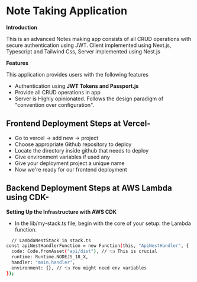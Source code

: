 # Note Taking Application

**Introduction**  

This is an advanced Notes making app consists of all CRUD operations with secure authentication using JWT. Client implemented using Next.js, Typescript and Tailwind Css, Server implemented using Nest.js 

**Features**  

This application provides users with the following features  


- Authentication using **JWT Tokens and Passport.js**  
- Provide all CRUD operations in app
- Server is Highly opinionated. Follows the design paradigm of "convention over configuration".

## Frontend Deployment Steps at Vercel- 

- Go to vercel -> add new -> project
- Choose appropriate Github repository to deploy
- Locate the directory inside github that needs to deploy
- Give environment variables if used any
- Give your deployment project a unique name
- Now we're ready for our frontend deployment

## Backend Deployment Steps at AWS Lambda using CDK-

**Setting Up the Infrastructure with AWS CDK**

- In the lib/my-stack.ts file, begin with the core of your setup: the Lambda function.

```bash
  // LambdaNestStack in stack.ts
const apiNestHandlerFunction = new Function(this, "ApiNestHandler", {
  code: Code.fromAsset("api/dist"), // 👈 This is crucial
  runtime: Runtime.NODEJS_18_X,
  handler: "main.handler",
  environment: {}, // 👈 You might need env variables
});
```

  



